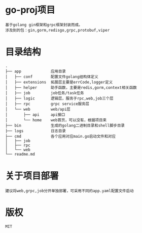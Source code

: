 # go-proj项目
    基于golang gin框架和grpc框架封装而成。
    涉及到的包：gin,gorm,redisgo,grpc,protobuf,viper

# 目录结构
    .
    ├── app             应用目录
    │   ├── conf        配置文件golang结构体定义
    │   ├── extensions  拓展层主要是errCode,logger定义
    │   ├── helper      助手函数，主要是redis,gorm,context相关函数
    │   ├── job         job任务/task任务
    │   ├── logic       逻辑层，服务于rpc,web,job三个层
    │   ├── rpc         grpc service服务层
    │   └── web         web/api层
    │       ├── api     api接口
    │       └── home    web首页，可以没有，根据项目来
    ├── bin             生成的golang二进制目录和shell脚步目录
    ├── logs            日志目录
    ├── cmd             各个应用对应main.go启动文件和对应
    │   ├── job
    │   ├── rpc
    │   └── web
    └── readme.md
# 关于项目部署
    建议将web,grpc,job分开单独部署，可采用不同的app.yaml配置文件启动

# 版权
    MIT
